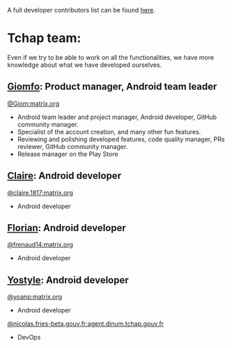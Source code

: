 A full developer contributors list can be found [here](https://github.com/dinsic-pim/tchap-android/graphs/contributors).

# Tchap team:

Even if we try to be able to work on all the functionalities, we have more knowledge about what we have developed ourselves.

## [Giomfo](https://github.com/giomfo): Product manager, Android team leader

[@Giom:matrix.org](https://matrix.to/#/@Giom:matrix.org)
- Android team leader and project manager, Android developer, GitHub community manager.
- Specialist of the account creation, and many other fun features.
- Reviewing and polishing developed features, code quality manager, PRs reviewer, GitHub community manager.
- Release manager on the Play Store

## [Claire](https://github.com/Claire1817): Android developer

[@claire.1817:matrix.org](https://matrix.to/#/@claire.1817:matrix.org)
- Android developer

## [Florian](https://github.com/Florian14): Android developer

[@frenaud14:matrix.org](https://matrix.to/#/@frenaud14:matrix.org)
- Android developer

## [Yostyle](https://github.com/yostyle): Android developer

[@yoanp:matrix.org](https://matrix.to/#/@yoanp:matrix.org)
- Android developer

[@nicolas.fries-beta.gouv.fr:agent.dinum.tchap.gouv.fr](https://tchap.gouv.fr/#/@nicolas.fries-beta.gouv.fr:agent.dinum.tchap.gouv.fr)
- DevOps
